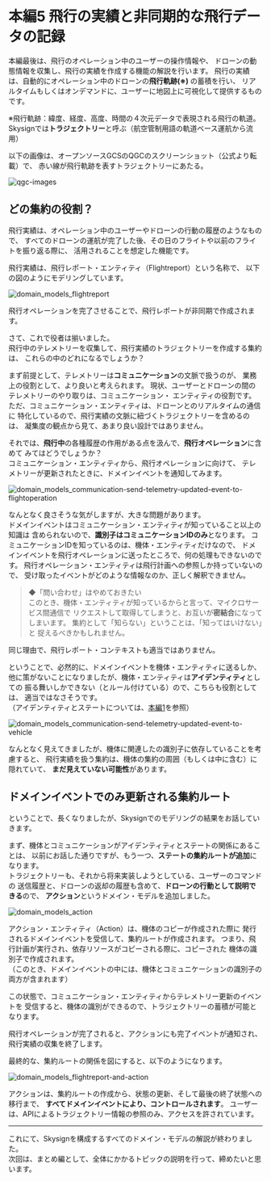 # 本編5 飛行の実績と非同期的な飛行データの記録

本編最後は、飛行のオペレーション中のユーザーの操作情報や、
ドローンの動態情報を収集し、飛行の実績を作成する機能の解説を行います。
飛行の実績は、自動的にオペレーション中のドローンの**飛行軌跡\(※\)** の蓄積を行い、
リアルタイムもしくはオンデマンドに、ユーザーに地図上に可視化して提供するものです。

※飛行軌跡：緯度、経度、高度、時間の４次元データで表現される飛行の軌道。
Skysignでは**トラジェクトリー**と呼ぶ（航空管制用語の軌道ベース運航から流用）

以下の画像は、オープンソースGCSのQGCのスクリーンショット（公式より転載）で、
赤い線が飛行軌跡を表すトラジェクトリーにあたる。

![qgc-images](https://mavsdk.mavlink.io/develop/assets/examples/fly_mission/fly_mission_example_qgc.jpg)

## どの集約の役割？
飛行実績は、オペレーション中のユーザーやドローンの行動の履歴のようなもので、
すべてのドローンの運航が完了した後、その日のフライトや以前のフライトを振り返る際に、
活用されることを想定した機能です。

飛行実績は、飛行レポート・エンティティ（Flightreport）という名称で、
以下の図のようにモデリングしています。

![domain_models_flightreport](https://user-images.githubusercontent.com/27773127/113295367-16332d80-9333-11eb-8108-714a29421a6f.png)

飛行オペレーションを完了させることで、飛行レポートが非同期で作成されます。

さて、これで役者は揃いました。  
飛行中のテレメトリーを収集して、飛行実績のトラジェクトリーを作成する集約は、
これらの中のどれになるでしょうか？

まず前提として、テレメトリーは**コミュニケーション**の文脈で扱うのが、
業務上の役割として、より良いと考えられます。
現状、ユーザーとドローンの間のテレメトリーのやり取りは、コミュニケーション・
エンティティの役割です。  
ただ、コミュニケーション・エンティティは、ドローンとのリアルタイムの通信に
特化しているので、飛行実績の文脈に紐づくトラジェクトリーを含めるのは、
凝集度の観点から見て、あまり良い設計ではありません。

それでは、**飛行中**の各種履歴の作用がある点を汲んで、**飛行オペレーション**に含めて
みてはどうでしょうか？  
コミュニケーション・エンティティから、飛行オペレーションに向けて、
テレメトリーが更新されたときに、ドメインイベントを通知してみます。

![domain_models_communication-send-telemetry-updated-event-to-flightoperation](https://user-images.githubusercontent.com/27773127/113295414-23501c80-9333-11eb-82fc-9ac153240e8d.png)

なんとなく良さそうな気がしますが、大きな問題があります。  
ドメインイベントはコミュニケーション・エンティティが知っていること以上の知識は
含められないので、**識別子はコミュニケーションIDのみ**となります。
コミュニケーションIDを知っているのは、機体・エンティティだけなので、
ドメインイベントを飛行オペレーションに送ったところで、何の処理もできないのです。
飛行オペレーション・エンティティは飛行計画への参照しか持っていないので、
受け取ったイベントがどのような情報なのか、正しく解釈できません。

> ◆「問い合わせ」はやめておきたい  
> このとき、機体・エンティティが知っているからと言って、マイクロサービス間通信で
> リクエストして取得してしまうと、お互いが**密結合**になってしまいます。
> 集約として「知らない」ということは、「知ってはいけない」と
> 捉えるべきかもしれません。

同じ理由で、飛行レポート・コンテキストも適当ではありません。

ということで、必然的に、ドメインイベントを機体・エンティティに送るしか、
他に策がないことになりましたが、機体・エンティティは**アイデンティティ**としての
振る舞いしかできない（とルール付けている）ので、こちらも役割としては、
適当ではなさそうです。  
（アイデンティティとステートについては、[本編1](./02_main_paper_1.md)を参照）

![domain_models_communication-send-telemetry-updated-event-to-vehicle](https://user-images.githubusercontent.com/27773127/113295478-3662ec80-9333-11eb-9ab3-0d564fd49d5f.png)

なんとなく見えてきましたが、機体に関連したの識別子に依存していることを考慮すると、
飛行実績を扱う集約は、機体の集約の周囲（もしくは中に含む）に隠れていて、
**まだ見えていない可能性**があります。

## ドメインイベントでのみ更新される集約ルート
ということで、長くなりましたが、Skysignでのモデリングの結果をお話していきます。

まず、機体とコミュニケーションがアイデンティティとステートの関係にあることは、
以前にお話した通りですが、もう一つ、**ステートの集約ルートが追加**になります。  
トラジェクトリーも、それから将来実装しようとしている、ユーザーのコマンドの
送信履歴と、ドローンの返却の履歴も含めて、**ドローンの行動として説明できる**ので、
**アクション**というドメイン・モデルを追加しました。

![domain_models_action](https://user-images.githubusercontent.com/27773127/113295526-45499f00-9333-11eb-9aa9-78c13f90a496.png)

アクション・エンティティ（Action）は、機体のコピーが作成された際に
発行されるドメインイベントを受信して、集約ルートが作成されます。
つまり、飛行計画が実行され、依存リソースがコピーされる際に、コピーされた
機体の識別子で作成されます。  
（このとき、ドメインイベントの中には、機体とコミュニケーションの識別子の
両方が含まれます）

この状態で、コミュニケーション・エンティティからテレメトリー更新のイベントを
受信すると、機体の識別ができるので、トラジェクトリーの蓄積が可能となります。

飛行オペレーションが完了されると、アクションにも完了イベントが通知され、
飛行実績の収集を終了します。

最終的な、集約ルートの関係を図にすると、以下のようになります。

![domain_models_flightreport-and-action](https://user-images.githubusercontent.com/27773127/113295574-55fa1500-9333-11eb-8d6c-e5a583a3a38a.png)

アクションは、集約ルートの作成から、状態の更新、そして最後の終了状態への移行まで、
**すべてドメインイベントにより、コントロールされます**。
ユーザーは、APIによるトラジェクトリー情報の参照のみ、アクセスを許されています。

--- 

これにて、Skysignを構成するすべてのドメイン・モデルの解説が終わりました。  
次回は、まとめ編として、全体にかかるトピックの説明を行って、締めたいと思います。

